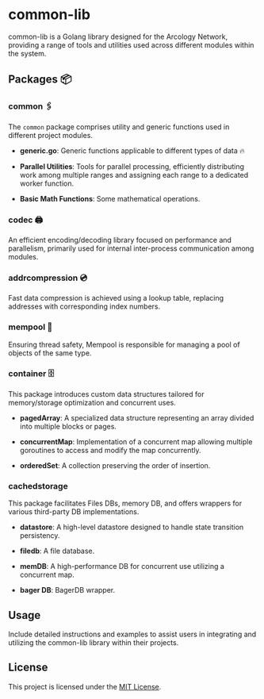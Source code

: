 # common-lib

common-lib is a Golang library designed for the Arcology Network, providing a range of tools and utilities used across different modules within the system.

## Packages 📦

### common 🖇

The `common` package comprises utility and generic functions used in different project modules.

- **generic.go**: Generic functions applicable to different types of data  🔥

- **Parallel Utilities**: Tools for parallel processing, efficiently distributing work among multiple ranges and assigning each range to a dedicated worker function.

- **Basic Math Functions**: Some mathematical operations. 

### codec 🖨

An efficient encoding/decoding library focused on performance and parallelism, primarily used for internal inter-process communication among modules.

### addrcompression 💿
Fast data compression is achieved using a lookup table, replacing addresses with corresponding index numbers.

### mempool 📜

Ensuring thread safety, Mempool is responsible for managing a pool of objects of the same type.

### container 🗄️

This package introduces custom data structures tailored for memory/storage optimization and concurrent uses.

- **pagedArray**: A specialized data structure representing an array divided into multiple blocks or pages.

- **concurrentMap**: Implementation of a concurrent map allowing multiple goroutines to access and modify the map concurrently.

- **orderedSet**: A collection preserving the order of insertion.

### cachedstorage 

This package facilitates Files DBs, memory DB, and offers wrappers for various third-party DB implementations.

- **datastore**: A high-level datastore designed to handle state transition persistency.

- **filedb**: A file database.

- **memDB**: A high-performance DB for concurrent use utilizing a concurrent map.

- **bager DB**: BagerDB wrapper.


## Usage

Include detailed instructions and examples to assist users in integrating and utilizing the common-lib library within their projects.


## License

This project is licensed under the [MIT License](LICENSE).
